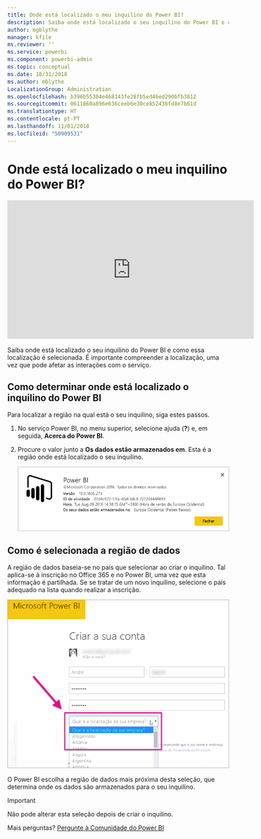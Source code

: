 ```yaml
---
title: Onde está localizado o meu inquilino do Power BI?
description: Saiba onde está localizado o seu inquilino do Power BI e como essa localização é selecionada. Isto é importante para compreender como pode afetar as interações com o serviço.
author: mgblythe
manager: kfile
ms.reviewer: ''
ms.service: powerbi
ms.component: powerbi-admin
ms.topic: conceptual
ms.date: 10/31/2018
ms.author: mblythe
LocalizationGroup: Administration
ms.openlocfilehash: b396b55304e468143fe28fb5ed46ed290bfb3812
ms.sourcegitcommit: 0611860a896e636ceeb6e30ce85243bfd8e7b61d
ms.translationtype: HT
ms.contentlocale: pt-PT
ms.lasthandoff: 11/01/2018
ms.locfileid: "50909531"
---
```

# <a name="where-is-my-power-bi-tenant-located"></a>Onde está localizado o meu inquilino do Power BI?

<iframe width="560" height="315" src="https://www.youtube.com/embed/0fOxaHJPvdM?showinfo=0" frameborder="0" allowfullscreen></iframe>

Saiba onde está localizado o seu inquilino do Power BI e como essa localização é selecionada. É importante compreender a localização, uma vez que pode afetar as interações com o serviço.

## <a name="how-to-determine-where-your-power-bi-tenant-is-located"></a>Como determinar onde está localizado o inquilino do Power BI

Para localizar a região na qual está o seu inquilino, siga estes passos.

1. No serviço Power BI, no menu superior, selecione ajuda (**?**) e, em seguida, **Acerca do Power BI**.

1. Procure o valor junto a **Os dados estão armazenados em**. Esta é a região onde está localizado o seu inquilino.

    ![Região de dados](media/service-admin-where-is-my-tenant-located/power-bi-data-region.png)

## <a name="how-the-data-region-is-selected"></a>Como é selecionada a região de dados

A região de dados baseia-se no país que selecionar ao criar o inquilino. Tal aplica-se à inscrição no Office 365 e no Power BI, uma vez que esta informação é partilhada. Se se tratar de um novo inquilino, selecione o país adequado na lista quando realizar a inscrição.

![Seleção do país](media/service-admin-where-is-my-tenant-located/sign-up-country-selection.png)

O Power BI escolha a região de dados mais próxima desta seleção, que determina onde os dados são armazenados para o seu inquilino.

> [!IMPORTANT]
> Não pode alterar esta seleção depois de criar o inquilino.

Mais perguntas? [Pergunte à Comunidade do Power BI](http://community.powerbi.com/)

